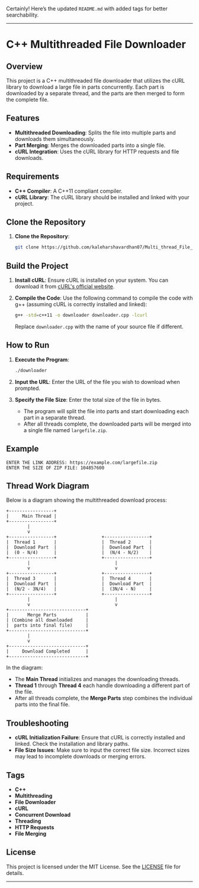 Certainly! Here’s the updated `README.md` with added tags for better searchability.

---

# C++ Multithreaded File Downloader

## Overview

This project is a C++ multithreaded file downloader that utilizes the cURL library to download a large file in parts concurrently. Each part is downloaded by a separate thread, and the parts are then merged to form the complete file.

## Features

- **Multithreaded Downloading**: Splits the file into multiple parts and downloads them simultaneously.
- **Part Merging**: Merges the downloaded parts into a single file.
- **cURL Integration**: Uses the cURL library for HTTP requests and file downloads.

## Requirements

- **C++ Compiler**: A C++11 compliant compiler.
- **cURL Library**: The cURL library should be installed and linked with your project.

## Clone the Repository

1. **Clone the Repository**:

   ```bash
   git clone https://github.com/kaleharshavardhan07/Multi_thread_File_downloader.git
   ```



## Build the Project

1. **Install cURL**: Ensure cURL is installed on your system. You can download it from [cURL's official website](https://curl.se/download.html).

2. **Compile the Code**: Use the following command to compile the code with g++ (assuming cURL is correctly installed and linked):

   ```bash
   g++ -std=c++11 -o downloader downloader.cpp -lcurl
   ```

   Replace `downloader.cpp` with the name of your source file if different.

## How to Run

1. **Execute the Program**:

   ```bash
   ./downloader
   ```

2. **Input the URL**: Enter the URL of the file you wish to download when prompted.

3. **Specify the File Size**: Enter the total size of the file in bytes.

   - The program will split the file into parts and start downloading each part in a separate thread.
   - After all threads complete, the downloaded parts will be merged into a single file named `largefile.zip`.

## Example

```
ENTER THE LINK ADDRESS: https://example.com/largefile.zip
ENTER THE SIZE OF ZIP FILE: 104857600
```

## Thread Work Diagram

Below is a diagram showing the multithreaded download process:

```
+-----------------+
|     Main Thread |
+-----------------+
        |
        v
+-----------------+                 +-----------------+
|  Thread 1       |                 |  Thread 2       |
|  Download Part  |                 |  Download Part  |
|  (0 - N/4)      |                 |  (N/4 - N/2)    |
+-----------------+                 +-----------------+
        |                                |
        v                                v
+-----------------+                 +-----------------+
|  Thread 3       |                 |  Thread 4       |
|  Download Part  |                 |  Download Part  |
|  (N/2 - 3N/4)   |                 |  (3N/4 - N)     |
+-----------------+                 +-----------------+
        |                                |
        v                                v
+-----------------------------+
|       Merge Parts           |
| (Combine all downloaded     |
|  parts into final file)     |
+-----------------------------+
        |
        v
+-----------------------------+
|     Download Completed      |
+-----------------------------+
```

In the diagram:
- The **Main Thread** initializes and manages the downloading threads.
- **Thread 1** through **Thread 4** each handle downloading a different part of the file.
- After all threads complete, the **Merge Parts** step combines the individual parts into the final file.

## Troubleshooting

- **cURL Initialization Failure**: Ensure that cURL is correctly installed and linked. Check the installation and library paths.
- **File Size Issues**: Make sure to input the correct file size. Incorrect sizes may lead to incomplete downloads or merging errors.

## Tags

- **C++**
- **Multithreading**
- **File Downloader**
- **cURL**
- **Concurrent Download**
- **Threading**
- **HTTP Requests**
- **File Merging**

## License

This project is licensed under the MIT License. See the [LICENSE](LICENSE) file for details.

---
